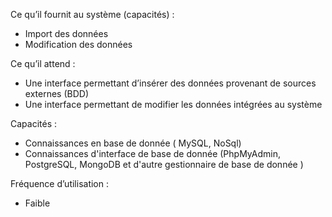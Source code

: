 Ce qu’il fournit au système (capacités) : 

- Import des données
- Modification des données 

Ce qu’il attend : 

- Une interface permettant d’insérer des données provenant de sources externes (BDD)
- Une interface permettant de modifier les données intégrées au système

Capacités :

  - Connaissances en base de donnée ( MySQL, NoSql)
  - Connaissances d'interface de base de donnée (PhpMyAdmin, PostgreSQL, MongoDB et d'autre gestionnaire de base de donnée )

Fréquence d’utilisation : 

- Faible

